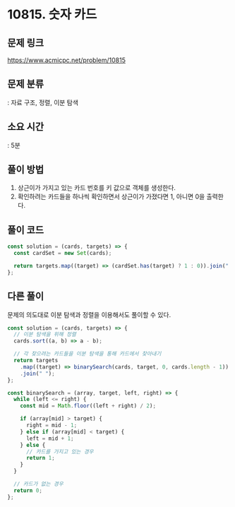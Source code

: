 # 10815. 숫자 카드

## 문제 링크

https://www.acmicpc.net/problem/10815

## 문제 분류

: 자료 구조, 정렬, 이분 탐색

## 소요 시간

: 5분

## 풀이 방법

1. 상근이가 가지고 있는 카드 번호를 키 값으로 객체를 생성한다.
2. 확인하려는 카드들을 하나씩 확인하면서 상근이가 가졌다면 1, 아니면 0을 출력한다.

## 풀이 코드

```js
const solution = (cards, targets) => {
  const cardSet = new Set(cards);

  return targets.map((target) => (cardSet.has(target) ? 1 : 0)).join(" ");
};
```

## 다른 풀이

문제의 의도대로 이분 탐색과 정렬을 이용해서도 풀이할 수 있다.

```js
const solution = (cards, targets) => {
  // 이분 탐색을 위해 정렬
  cards.sort((a, b) => a - b);

  // 각 찾으려는 카드들을 이분 탐색을 통해 카드에서 찾아내기
  return targets
    .map((target) => binarySearch(cards, target, 0, cards.length - 1))
    .join(" ");
};

const binarySearch = (array, target, left, right) => {
  while (left <= right) {
    const mid = Math.floor((left + right) / 2);

    if (array[mid] > target) {
      right = mid - 1;
    } else if (array[mid] < target) {
      left = mid + 1;
    } else {
      // 카드를 가지고 있는 경우
      return 1;
    }
  }

  // 카드가 없는 경우
  return 0;
};
```
